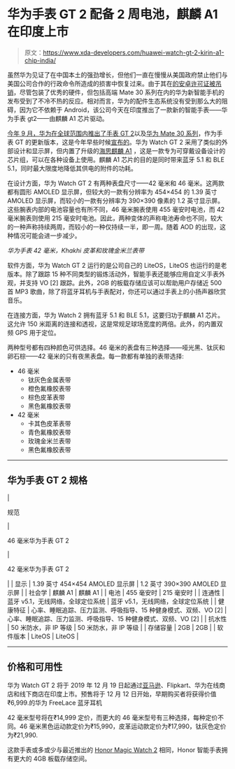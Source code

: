 # 华为手表 GT 2 配备 2 周电池，麒麟 A1 在印度上市

> 原文：<https://www.xda-developers.com/huawei-watch-gt-2-kirin-a1-chip-india/>

虽然华为见证了在中国本土的强劲增长，但他们一直在慢慢从美国政府禁止他们与美国公司合作的行政命令所造成的损害中恢复过来。由于其在[的安卓许可证被吊销](https://www.xda-developers.com/google-revoke-huawei-android-ban-blacklist/)，尽管包装了优秀的硬件，但包括高端 Mate 30 系列在内的华为新智能手机的发布受到了不冷不热的反应。相对而言，华为的配件生态系统没有受到那么大的阻碍，因为它不依赖于 Android，该公司今天在印度推出了一款新的智能手表——华为手表 gt2——由麒麟 A1 芯片驱动。

[今年 9 月，华为在全球范围内推出了手表 GT 2](https://www.xda-developers.com/the-huawei-watch-gt-2-has-2-week-battery-life-and-comes-in-2-sizes/)以及[华为 Mate 30 系列](https://www.xda-developers.com/huawei-mate-30-pro-rs-porsche-design-specifications-features-pricing-availability/)，作为手表 GT 的更新版本，这是今年早些时候[宣布的](https://www.xda-developers.com/huawei-watch-gt-without-wear-os-struggling/)。华为 Watch GT 2 采用了类似的外部设计和显示屏，但内置了升级的[海思麒麟 A1](https://www.xda-developers.com/huawei-kirin-a1-watch-gt-2-dedicated-chipset-wearables-india/) ，这是一款专为可穿戴设备设计的芯片组，可以在各种设备上使用。麒麟 A1 芯片的目的是同时带来蓝牙 5.1 和 BLE 5.1，同时最大限度地降低其供电的附件的功耗。

在设计方面，华为 Watch GT 2 有两种表盘尺寸——42 毫米和 46 毫米。这两款都有圆形 AMOLED 显示屏，但较大的一款有分辨率为 454×454 的 1.39 英寸 AMOLED 显示屏，而较小的一款有分辨率为 390×390 像素的 1.2 英寸显示屏。这些腕表内部的电池容量也有所不同，46 毫米腕表使用 455 毫安时电池，而 42 毫米腕表则使用 215 毫安时电池。因此，两种变体的声称电池寿命也不同，较大的一种声称持续两周，而较小的一种仅持续一半，即一周。随着 AOD 的出现，这种情况可能会进一步减少。

*华为手表 42 毫米，Khakhi 皮革和玫瑰金米兰表带*

软件方面，华为 Watch GT 2 运行的是公司自己的 LiteOS，LiteOS 也运行的是老版本。除了跟踪 15 种不同类型的锻炼活动外，智能手表还能够应用自定义手表外观，并支持 VO [2] 跟踪。此外，2GB 的板载存储应该可以帮助用户存储近 500 首 MP3 歌曲，除了将蓝牙耳机与手表配对，你还可以通过手表上的小扬声器欣赏音乐。

在连接方面，华为 Watch 2 拥有蓝牙 5.1 和 BLE 5.1，这要归功于麒麟 A1 芯片。这允许 150 米距离的连接和透视，这是常规足球场宽度的两倍。此外，的内置双频 GPS 用于定位。

两种型号都有四种颜色可供选择。46 毫米的表盘有三种选择——哑光黑、钛灰和卵石棕——42 毫米的只有夜黑表盘。每一款都有单独的表带选择:

*   46 毫米
    *   钛灰色金属表带
    *   橙色氟橡胶表带
    *   棕色皮革表带
    *   黑色氟橡胶表带
*   42 毫米
    *   卡其色皮革表带
    *   青色氟橡胶表带
    *   玫瑰金米兰表带
    *   黑色氟橡胶表带

* * *

## 华为手表 GT 2 规格

| 

规范

 | 

46 毫米华为手表 GT 2

 | 

42 毫米华为手表 GT 2

 |
| 显示 | 1.39 英寸 454×454 AMOLED 显示屏 | 1.2 英寸 390×390 AMOLED 显示屏 |
| 社会学 | 麒麟 A1 | 麒麟 A1 |
| 电池 | 455 毫安时 | 215 毫安时 |
| 连通性 | 蓝牙 v5.1，无线网络，全球定位系统 | 蓝牙 v5.1，无线网络，全球定位系统 |
| 健康特征 | 心率、睡眠追踪、压力监测、呼吸指导、15 种健身模式、双频、VO [2] | 心率、睡眠追踪、压力监测、呼吸指导、15 种健身模式、双频、VO [2] |
| 抗水性 | 50 米防水，非 IP 等级 | 50 米防水，非 IP 等级 |
| 存储容量 | 2GB | 2GB |
| 软件版本 | LiteOS | LiteOS |

* * *

## 价格和可用性

华为 Watch GT 2 将于 2019 年 12 月 19 日起通过[亚马逊](https://www.amazon.in/Huawei-Watch-Battery-Bluetooth-Calling/dp/B07YGJYGH7/)、Flipkart、华为在线商店和线下商店在印度上市。预售将于 12 月 12 日开始，早期购买者将获得价值₹6,999.的华为 FreeLace 蓝牙耳机

42 毫米型号将在₹14,999 定价，而更大的 46 毫米型号有三种选择，每种定价不同。46 毫米黑色运动款定价为₹15,990，皮革运动款定价为₹17,990，钛灰色定价为₹21,990.

这款手表或多或少与最近推出的 [Honor Magic Watch 2](https://www.xda-developers.com/honor-magic-watch-2-specifications-features-pricing-availability/) 相同，Honor 智能手表拥有更大的 4GB 板载存储空间。